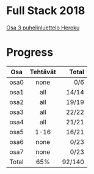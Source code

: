 # Full Stack 2018

[Osa 3 puhelinluettelo Heroku](https://osa3-puhelinluettelo.herokuapp.com/)

# Progress


| Osa           | Tehtävät      | Total   |
| ------------- |:-------------:| -------:|
| osa0          | none          | 0/6     |
| osa1          | all           | 14/14   |
| osa2          | all           | 19/19   |
| osa3          | all           | 22/22   |
| osa4          | all           | 21/21   |
| osa5          | 1-16          | 16/21   |
| osa6          | none          | 0/23    |
| osa7          | none          | 0/23    |
| Total         | 65%           | 92/140    |
